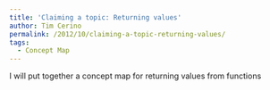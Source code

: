```yaml
---
title: 'Claiming a topic: Returning values'
author: Tim Cerino
permalink: /2012/10/claiming-a-topic-returning-values/
tags:
  - Concept Map
---
```

I will put together a concept map for returning values from functions

